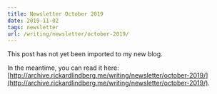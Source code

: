```yaml
---
title: Newsletter October 2019
date: 2019-11-02
tags: newsletter
url: /writing/newsletter/october-2019/
---
```


This post has not yet been imported to my new blog.

In the meantime, you can read it here: [http://archive.rickardlindberg.me/writing/newsletter/october-2019/](http://archive.rickardlindberg.me/writing/newsletter/october-2019/).
